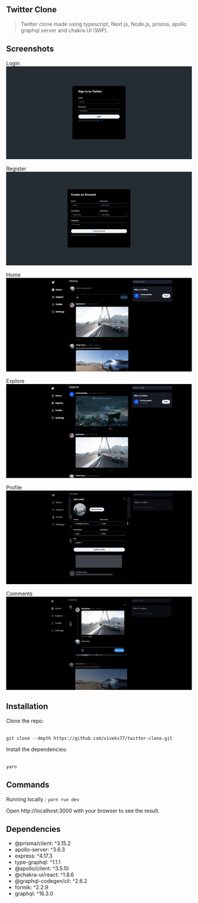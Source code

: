## Twitter Clone

> Twitter clone made using typescript, Next.js, Node.js, prisma, apollo graphql server and chakra UI (WIP).

## Screenshots
Login
![Login](screenshots/Login.png)

Register
![Register](screenshots/Register.png)

Home
![Homepage](screenshots/Home1.png)

Explore
![Explore](screenshots/Explore.png)

Profile
![Profile](screenshots/Profile.png)

Comments
![Comments](screenshots/Comment.png)

## Installation

Clone the repo:

```

git clone --depth https://github.com/viveks77/twitter-clone.git

```
Install the dependencies:

```

yarn

```

## Commands 

Running locally :  ``yarn run dev``

Open http://localhost:3000 with your browser to see the result.

## Dependencies

- @prisma/client: ^3.15.2
- apollo-server: ^3.6.3
- express: ^4.17.3
- type-graphql: ^1.1.1
- @apollo/client: ^3.5.10
- @chakra-ui/react: ^1.8.6
- @graphql-codegen/cli: ^2.6.2
- formik: ^2.2.9
- graphql: ^16.3.0
